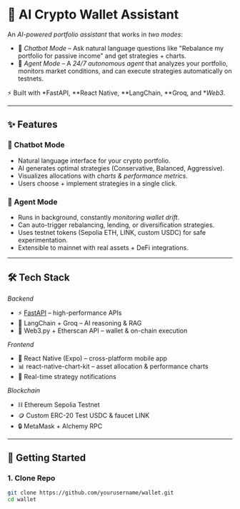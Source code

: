 # 🤖 AI Crypto Wallet Assistant

An *AI-powered portfolio assistant* that works in *two modes*:  
- 💬 *Chatbot Mode* – Ask natural language questions like "Rebalance my portfolio for passive income" and get strategies + charts.  
- 🧠 *Agent Mode* – A *24/7 autonomous agent* that analyzes your portfolio, monitors market conditions, and can execute strategies automatically on testnets.  

⚡ Built with *FastAPI, **React Native, **LangChain, **Groq, and **Web3*.

---

## ✨ Features

### 🔹 Chatbot Mode
- Natural language interface for your crypto portfolio.  
- AI generates optimal strategies (Conservative, Balanced, Aggressive).  
- Visualizes allocations with *charts & performance metrics*.  
- Users choose + implement strategies in a single click.

### 🔹 Agent Mode
- Runs in background, constantly *monitoring wallet drift*.  
- Can auto-trigger rebalancing, lending, or diversification strategies.  
- Uses testnet tokens (Sepolia ETH, LINK, custom USDC) for safe experimentation.  
- Extensible to mainnet with real assets + DeFi integrations.  

---

## 🛠 Tech Stack

*Backend*
- ⚡ [FastAPI](https://fastapi.tiangolo.com/) – high-performance APIs  
- 🧩 LangChain + Groq – AI reasoning & RAG  
- 🔗 Web3.py + Etherscan API – wallet & on-chain execution  

*Frontend*
- 📱 React Native (Expo) – cross-platform mobile app  
- 📊 react-native-chart-kit – asset allocation & performance charts  
- 🔔 Real-time strategy notifications  

*Blockchain*
- ⛓ Ethereum Sepolia Testnet  
- 🪙 Custom ERC-20 Test USDC & faucet LINK  
- 🔒 MetaMask + Alchemy RPC  

---

## 🚀 Getting Started

### 1. Clone Repo
```sh
git clone https://github.com/yourusername/wallet.git
cd wallet

